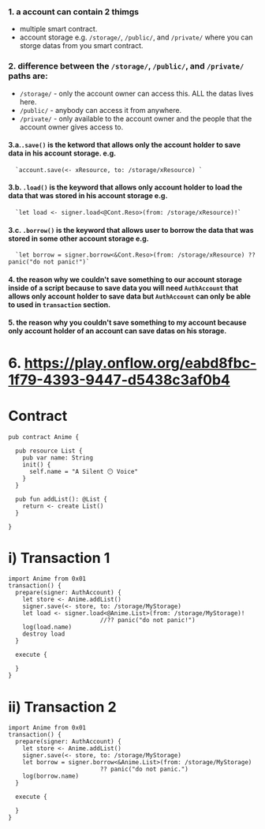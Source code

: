 ### 1. a account can contain 2 thimgs
* multiple smart contract.
* account storage e.g. `/storage/`, `/public/`, and `/private/` where you can storge datas from you smart contract.

### 2. difference between the `/storage/`, `/public/`, and `/private/` paths are:
* `/storage/` - only the account owner can access this. ALL the datas lives here.
* `/public/` - anybody can access it from anywhere.
* `/private/` - only available to the account owner and the people that the account owner gives access to.

#### 3.a.`.save()` is the ketword that allows only the account holder to save data in his account storage. e.g. 
      `account.save(<- xResource, to: /storage/xResource) `
#### 3.b. `.load()` is the keyword that allows only account holder to load the data that was stored in his account storage e.g. 
      `let load <- signer.load<@Cont.Reso>(from: /storage/xResource)!`
#### 3.c. `.borrow()` is the keyword that allows user to borrow the data that was stored in some other account storage e.g. 
      `let borrow = signer.borrow<&Cont.Reso>(from: /storage/xResource) ?? panic("do not panic!")`

#### 4. the reason why we couldn't save something to our account storage inside of a script because to save data you will need `AuthAccount` that allows only account holder to save data but `AuthAccount` can only be able to used in `transaction` section.

#### 5. the reason why you couldn't save something to my account because only account holder of an account can save datas on his storage.

# 6. https://play.onflow.org/eabd8fbc-1f79-4393-9447-d5438c3af0b4
# Contract
```cadence
pub contract Anime {

  pub resource List {
    pub var name: String
    init() {
      self.name = "A Silent 😶 Voice"
    }
  }

  pub fun addList(): @List {
    return <- create List()
  }

}
```
# i) Transaction 1
```cadence
import Anime from 0x01
transaction() {
  prepare(signer: AuthAccount) {
    let store <- Anime.addList()
    signer.save(<- store, to: /storage/MyStorage)
    let load <- signer.load<@Anime.List>(from: /storage/MyStorage)!
                          //?? panic("do not panic!")
    log(load.name)
    destroy load
  }

  execute {

  }
}
```
# ii) Transaction 2
```cadence
import Anime from 0x01
transaction() {
  prepare(signer: AuthAccount) {
    let store <- Anime.addList()
    signer.save(<- store, to: /storage/MyStorage)
    let borrow = signer.borrow<&Anime.List>(from: /storage/MyStorage)
                          ?? panic("do not panic.")
    log(borrow.name)
  }

  execute {

  }
}
```
